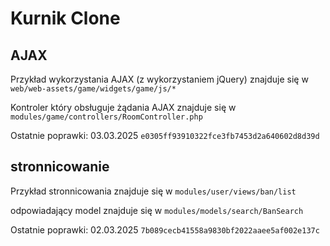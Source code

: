 # Kurnik Clone

## AJAX

Przykład wykorzystania AJAX (z wykorzystaniem jQuery) znajduje się w
`web/web-assets/game/widgets/game/js/*`

Kontroler który obsługuje żądania AJAX znajduje się w
`modules/game/controllers/RoomController.php`

Ostatnie poprawki: 03.03.2025
`e0305ff93910322fce3fb7453d2a640602d8d39d`

## stronnicowanie

Przykład stronnicowania znajduje się w
`modules/user/views/ban/list`

odpowiadający model znajduje się w
`modules/models/search/BanSearch`

Ostatnie poprawki: 02.03.2025
`7b089cecb41558a9830bf2022aaee5af002e137c`
